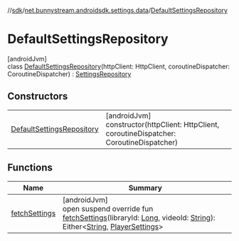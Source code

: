 //[sdk](../../../index.md)/[net.bunnystream.androidsdk.settings.data](../index.md)/[DefaultSettingsRepository](index.md)

# DefaultSettingsRepository

[androidJvm]\
class [DefaultSettingsRepository](index.md)(httpClient: HttpClient, coroutineDispatcher: CoroutineDispatcher) : [SettingsRepository](../../net.bunnystream.androidsdk.settings.domain/-settings-repository/index.md)

## Constructors

| | |
|---|---|
| [DefaultSettingsRepository](-default-settings-repository.md) | [androidJvm]<br>constructor(httpClient: HttpClient, coroutineDispatcher: CoroutineDispatcher) |

## Functions

| Name | Summary |
|---|---|
| [fetchSettings](fetch-settings.md) | [androidJvm]<br>open suspend override fun [fetchSettings](fetch-settings.md)(libraryId: [Long](https://kotlinlang.org/api/latest/jvm/stdlib/kotlin/-long/index.html), videoId: [String](https://kotlinlang.org/api/latest/jvm/stdlib/kotlin/-string/index.html)): Either&lt;[String](https://kotlinlang.org/api/latest/jvm/stdlib/kotlin/-string/index.html), [PlayerSettings](../../net.bunnystream.androidsdk.settings.domain.model/-player-settings/index.md)&gt; |
